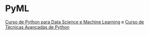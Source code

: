 # PyML
[Curso de Python para Data Science e Machine Learning](https://www.udemy.com/) e [Curso de Técnicas Avançadas de Python](https://br.linkedin.com/learning/tecnicas-avancadas-de-python/boas-vindas?autoplay=true&trk=learning-course_tocItem&upsellOrderOrigin=default_guest_learning)
